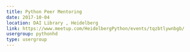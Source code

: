 ```yaml
---
title: Python Peer Mentoring
date: 2017-10-04
location: DAI Library , Heidelberg
link: https://www.meetup.com/HeidelbergPython/events/tqzbtlywnbgb/
usergroup: pythonhd
type: usergroup
---
```

